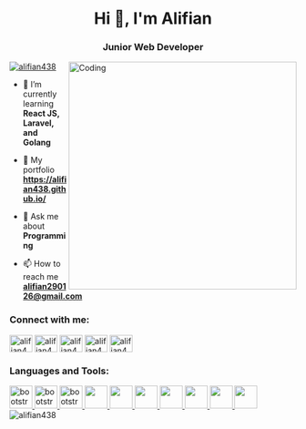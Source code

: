 <h1 align="center">Hi 👋, I'm Alifian</h1>
<h3 align="center">Junior Web Developer</h3>
<img align="right" alt="Coding" width="400" src="https://i.pinimg.com/originals/e4/26/70/e426702edf874b181aced1e2fa5c6cde.gif">


<p align="left"> <a href="https://www.youtube.com/channel/UCtWDNqh3Th4T4Jskto6dlJQ?sub_confirmation=1" target="blank"><img src="https://img.shields.io/youtube/channel/subscribers/UCtWDNqh3Th4T4Jskto6dlJQ?style=social" alt="alifian438" /></a> </p>


- 🌱 I’m currently learning **React JS, Laravel, and Golang**

- 📑 My portfolio **https://alifian438.github.io/**

- 💬 Ask me about **Programming**

- 📫 How to reach me **alifian290126@gmail.com**


<h3 align="left">Connect with me:</h3>
<p align="left">
<a href="https://twitter.com/alipian_" target="blank"><img align="center" src="https://raw.githubusercontent.com/rahuldkjain/github-profile-readme-generator/master/src/images/icons/Social/twitter.svg" alt="alifian438" height="30" width="40" /></a>
<a href="https://www.linkedin.com/in/muhammad-rizky-alifian-sarodi-a99619245/" target="blank"><img align="center" src="https://raw.githubusercontent.com/rahuldkjain/github-profile-readme-generator/master/src/images/icons/Social/linked-in-alt.svg" alt="alifian438" height="30" width="40" /></a>
<a href="https://www.instagram.com/m.alifian/" target="blank"><img align="center" src="https://raw.githubusercontent.com/rahuldkjain/github-profile-readme-generator/master/src/images/icons/Social/instagram.svg" alt="alifian438" height="30" width="40" /></a>
<a href="https://www.youtube.com/channel/UCtWDNqh3Th4T4Jskto6dlJQ" target="blank"><img align="center" src="https://raw.githubusercontent.com/rahuldkjain/github-profile-readme-generator/master/src/images/icons/Social/youtube.svg" alt="alifian438" height="30" width="40" /></a>
<a href="https://steamcommunity.com/id/alifian438/" target="blank"><img align="center" src="https://upload.wikimedia.org/wikipedia/commons/thumb/8/83/Steam_icon_logo.svg/800px-Steam_icon_logo.svg.png" alt="alifian438" height="30" width="40" /></a>
</p>

<h3 align="left">Languages and Tools:</h3>
<p align="left"> 
<a href="https://getbootstrap.com/" target="_blank" rel="noreferrer"> <img src="https://upload.wikimedia.org/wikipedia/commons/thumb/b/b2/Bootstrap_logo.svg/1280px-Bootstrap_logo.svg.png" alt="bootstrap" width="40" height="40"/> </a>
<a href="https://html.com/" target="_blank" rel="noreferrer"> <img src="https://upload.wikimedia.org/wikipedia/commons/thumb/6/61/HTML5_logo_and_wordmark.svg/2048px-HTML5_logo_and_wordmark.svg.png" alt="bootstrap" width="40" height="40"/> </a>
<a href="https://www.w3schools.com/css/" target="_blank" rel="noreferrer"> <img src="https://upload.wikimedia.org/wikipedia/commons/thumb/d/d5/CSS3_logo_and_wordmark.svg/1200px-CSS3_logo_and_wordmark.svg.png" alt="bootstrap" width="40" height="40"/> </a>
<a href="https://reactjs.org/" target="_blank" rel="noreferrer"> <img src="https://upload.wikimedia.org/wikipedia/commons/thumb/a/a7/React-icon.svg/2300px-React-icon.svg.png" width="40" height="40"/> </a>
<a href="https://tailwindcss.com/" target="_blank" rel="noreferrer"> <img src="https://upload.wikimedia.org/wikipedia/commons/thumb/d/d5/Tailwind_CSS_Logo.svg/2048px-Tailwind_CSS_Logo.svg.png" width="40" height="40"/> </a>
<a href="https://laravel.com/" target="_blank" rel="noreferrer"> <img src="https://upload.wikimedia.org/wikipedia/commons/thumb/9/9a/Laravel.svg/1969px-Laravel.svg.png" width="40" height="40"/> </a>
<a href="https://www.php.net/" target="_blank" rel="noreferrer"> <img src="https://upload.wikimedia.org/wikipedia/commons/thumb/2/27/PHP-logo.svg/2560px-PHP-logo.svg.png" width="40" height="40"/> </a>
<a href="https://www.arduino.cc/" target="_blank" rel="noreferrer"> <img src="https://upload.wikimedia.org/wikipedia/commons/thumb/8/87/Arduino_Logo.svg/2560px-Arduino_Logo.svg.png" width="40" height="40"/> </a>
<a href="https://www.adobe.com/id_en/products/photoshop/landpa.html?gclid=CjwKCAjws--ZBhAXEiwAv-RNL2X_kIhEGdmNefu7ODekg1LfOVtnSReK2Y1ZiJ-Md9zDId6Ojoet0RoC-3YQAvD_BwE&sdid=85665QDS&mv=search&ef_id=CjwKCAjws--ZBhAXEiwAv-RNL2X_kIhEGdmNefu7ODekg1LfOVtnSReK2Y1ZiJ-Md9zDId6Ojoet0RoC-3YQAvD_BwE:G:s&s_kwcid=AL!3085!3!444512448900!e!!g!!photoshop!703952628!38400836578" target="_blank" rel="noreferrer"> <img src="https://upload.wikimedia.org/wikipedia/commons/thumb/a/af/Adobe_Photoshop_CC_icon.svg/1051px-Adobe_Photoshop_CC_icon.svg.png" width="40" height="40"/> </a>
<a href="https://www.adobe.com/id_en/products/premiere.html?gclid=CjwKCAjws--ZBhAXEiwAv-RNL_NQrxTN0_625TWv6CCu4Jju4QKaYH61v8QCN-4R85xhJnNw7nMAzBoCczUQAvD_BwE&sdid=8DN85GXQ&mv=search&ef_id=CjwKCAjws--ZBhAXEiwAv-RNL_NQrxTN0_625TWv6CCu4Jju4QKaYH61v8QCN-4R85xhJnNw7nMAzBoCczUQAvD_BwE:G:s&s_kwcid=AL!3085!3!473940110382!e!!g!!premiere%20pro!703952808!38400810458" target="_blank" rel="noreferrer"> <img src="https://upload.wikimedia.org/wikipedia/commons/thumb/4/40/Adobe_Premiere_Pro_CC_icon.svg/2101px-Adobe_Premiere_Pro_CC_icon.svg.png" width="40" height="40"/> </a>
<img align="center" src="https://github-readme-streak-stats.herokuapp.com/?user=alifian438&theme=dark" alt="alifian438" />
</p>


